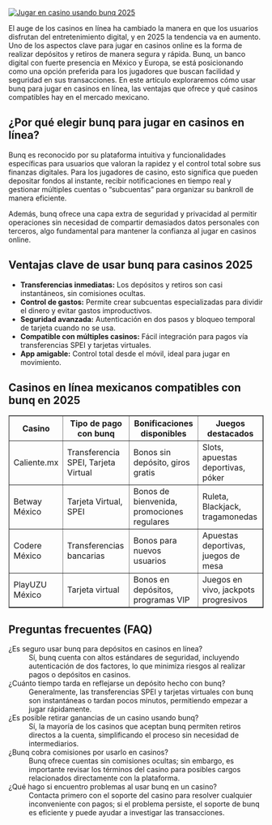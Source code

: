 [![Jugar en casino usando bunq 2025](https://123-caf.pages.dev/gitsignup.png)](https://vrmoo.ru/Bt82HjjY)

<p>El auge de los casinos en línea ha cambiado la manera en que los usuarios disfrutan del entretenimiento digital, y en 2025 la tendencia va en aumento. Uno de los aspectos clave para jugar en casinos online es la forma de realizar depósitos y retiros de manera segura y rápida. Bunq, un banco digital con fuerte presencia en México y Europa, se está posicionando como una opción preferida para los jugadores que buscan facilidad y seguridad en sus transacciones. En este artículo exploraremos cómo usar bunq para jugar en casinos en línea, las ventajas que ofrece y qué casinos compatibles hay en el mercado mexicano.</p>  <h2>¿Por qué elegir bunq para jugar en casinos en línea?</h2> <p>Bunq es reconocido por su plataforma intuitiva y funcionalidades específicas para usuarios que valoran la rapidez y el control total sobre sus finanzas digitales. Para los jugadores de casino, esto significa que pueden depositar fondos al instante, recibir notificaciones en tiempo real y gestionar múltiples cuentas o “subcuentas” para organizar su bankroll de manera eficiente.</p> <p>Además, bunq ofrece una capa extra de seguridad y privacidad al permitir operaciones sin necesidad de compartir demasiados datos personales con terceros, algo fundamental para mantener la confianza al jugar en casinos online.</p>  <h2>Ventajas clave de usar bunq para casinos 2025</h2> <ul>   <li><strong>Transferencias inmediatas:</strong> Los depósitos y retiros son casi instantáneos, sin comisiones ocultas.</li>   <li><strong>Control de gastos:</strong> Permite crear subcuentas especializadas para dividir el dinero y evitar gastos improductivos.</li>   <li><strong>Seguridad avanzada:</strong> Autenticación en dos pasos y bloqueo temporal de tarjeta cuando no se usa.</li>   <li><strong>Compatible con múltiples casinos:</strong> Fácil integración para pagos vía transferencias SPEI y tarjetas virtuales.</li>   <li><strong>App amigable:</strong> Control total desde el móvil, ideal para jugar en movimiento.</li> </ul>  <h2>Casinos en línea mexicanos compatibles con bunq en 2025</h2> <table border="1" cellpadding="8" cellspacing="0">   <thead>     <tr>       <th>Casino</th>       <th>Tipo de pago con bunq</th>       <th>Bonificaciones disponibles</th>       <th>Juegos destacados</th>     </tr>   </thead>   <tbody>     <tr>       <td>Caliente.mx</td>       <td>Transferencia SPEI, Tarjeta Virtual</td>       <td>Bonos sin depósito, giros gratis</td>       <td>Slots, apuestas deportivas, póker</td>     </tr>     <tr>       <td>Betway México</td>       <td>Tarjeta Virtual, SPEI</td>       <td>Bonos de bienvenida, promociones regulares</td>       <td>Ruleta, Blackjack, tragamonedas</td>     </tr>     <tr>       <td>Codere México</td>       <td>Transferencias bancarias</td>       <td>Bonos para nuevos usuarios</td>       <td>Apuestas deportivas, juegos de mesa</td>     </tr>     <tr>       <td>PlayUZU México</td>       <td>Tarjeta virtual</td>       <td>Bonos en depósitos, programas VIP</td>       <td>Juegos en vivo, jackpots progresivos</td>     </tr>   </tbody> </table>  <h2>Preguntas frecuentes (FAQ)</h2> <dl>   <dt>¿Es seguro usar bunq para depósitos en casinos en línea?</dt>   <dd>Sí, bunq cuenta con altos estándares de seguridad, incluyendo autenticación de dos factores, lo que minimiza riesgos al realizar pagos o depósitos en casinos.</dd>    <dt>¿Cuánto tiempo tarda en reflejarse un depósito hecho con bunq?</dt>   <dd>Generalmente, las transferencias SPEI y tarjetas virtuales con bunq son instantáneas o tardan pocos minutos, permitiendo empezar a jugar rápidamente.</dd>    <dt>¿Es posible retirar ganancias de un casino usando bunq?</dt>   <dd>Sí, la mayoría de los casinos que aceptan bunq permiten retiros directos a la cuenta, simplificando el proceso sin necesidad de intermediarios.</dd>    <dt>¿Bunq cobra comisiones por usarlo en casinos?</dt>   <dd>Bunq ofrece cuentas sin comisiones ocultas; sin embargo, es importante revisar los términos del casino para posibles cargos relacionados directamente con la plataforma.</dd>    <dt>¿Qué hago si encuentro problemas al usar bunq en un casino?</dt>   <dd>Contacta primero con el soporte del casino para resolver cualquier inconveniente con pagos; si el problema persiste, el soporte de bunq es eficiente y puede ayudar a investigar las transacciones.</dd> </dl>